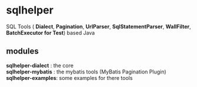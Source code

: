 # sqlhelper
SQL Tools ( <b>Dialect</b>, <b>Pagination</b>, <b>UrlParser</b>, <b>SqlStatementParser</b>, <b>WallFilter</b>, <b>BatchExecutor for Test</b>) based Java

## modules
**sqlhelper-dialect** : the core <br/> 
**sqlhelper-mybatis** : the mybatis tools (MyBatis Pagination Plugin)<br/> 
**sqlhelper-examples**: some examples for there tools
